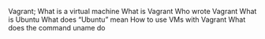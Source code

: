 Vagrant;
What is a virtual machine
What is Vagrant
Who wrote Vagrant
What is Ubuntu
What does “Ubuntu” mean
How to use VMs with Vagrant
What does the command uname do
